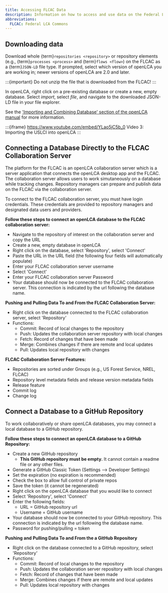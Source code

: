 ```yaml
---
title: Accessing FLCAC Data
description: Information on how to access and use data on the Federal LCA Commons
abbreviations:
  FLCAC: Federal LCA Commons
---
```


## Downloading data

Download whole {term}`repositories <repository>` or repository elements (e.g., {term}`processes <process>` and {term}`flows <flow>`) on the FLCAC as a {term}`JSON-LD` file type.
If prompted, select which version of openLCA you are working in; newer versions of openLCA are 2.0 and later.

:::{important}
Do not unzip the file that is downloaded from the FLCAC!
:::

In openLCA, right click on a pre-existing database or create a new, empty database. Select _import_, select _file_, and navigate to the downloaded JSON-LD file in your file explorer.

See the ['Importing and Combining Database' section of the openLCA manual](https://app.sli.do/event/gYHq4CGtMRhbo1JJmemfvc) for more information.

:::{iframe} https://www.youtube.com/embed/YLao5jC5b_0
Video 3: Importing the USLCI into openLCA
:::

## Connecting a Database Directly to the FLCAC Collaboration Server

The platform for the FLCAC is an openLCA collaboration server which is a server application that connects the openLCA desktop app and the FLCAC. The collaboration server allows users to work simutaneously on a database while tracking changes. Repository managers can prepare and publish data on the FLCAC via the collaboration server.

To connect to the FLCAC collaboration server, you must have login credentials. These credentials are provided to repository managers and designated data users and providers.

**Follow these steps to connect an openLCA database to the FLCAC collaboration server:**
- Navigate to the repository of interest on the collaboration server and copy the URL
- Create a new, empty database in openLCA
- Right click on the database, select 'Repository', select 'Connect'
- Paste the URL in the URL field (the following four fields will automatically populate)
- Enter your FLCAC collaboration server username
- Select 'Connect'
- Enter your FLCAC collaboration server Password
- Your database should now be connected to the FLCAC collaboration server. This connection is indicated by the url following the database name.

**Pushing and Pulling Data To and From the FLCAC Collaboration Server:**
- Right click on the database connected to the FLCAC collaboration server, select 'Repository'
- Functions:
  - Commit: Record of local changes to the repository
  - Push: Updates the collaboration server repository with local changes
  - Fetch: Record of changes that have been made
  - Merge: Combines changes if there are remote and local updates
  - Pull: Updates local repository with changes

**FLCAC Collaboration Server Features:**
- Repositories are sorted under Groups (e.g., US Forest Service, NREL, FLCAC)
- Repository level metadata fields and release version metadata fields
- Release feature
- Commit log 
- Change log 


## Connect a Database to a GitHub Repository
To work collaboratively or share openLCA databases, you may connect a local database to a GitHub repository. 

**Follow these steps to connect an openLCA database to a GitHub Repository:**
- Create a new GitHub repository
  - **This GitHub repository must be empty.** It cannot contain a readme file or any other files.
- Generate a GitHub Classic Token (Settings --> Developer Settings)
- Set the expiration (no expiration is recommended)
- Check the box to allow full control of private repos
- Save the token (it cannot be regenerated)
- Right click on the openLCA database that you would like to connect
- Select 'Repository', select 'Connect'
- Enter the following fields: 
  - URL = GitHub repository url
  - Username = GitHub username
- Your database should now be connected to your GitHub repository. This connection is indicated by the url following the database name.
- Password for pushing/pulling = token

**Pushing and Pulling Data To and From the a GitHub Repository**
- Right click on the database connected to a GitHub repository, select 'Repository'
- Functions:
  - Commit: Record of local changes to the repository
  - Push: Updates the collaboration server repository with local changes
  - Fetch: Record of changes that have been made
  - Merge: Combines changes if there are remote and local updates
  - Pull: Updates local repository with changes